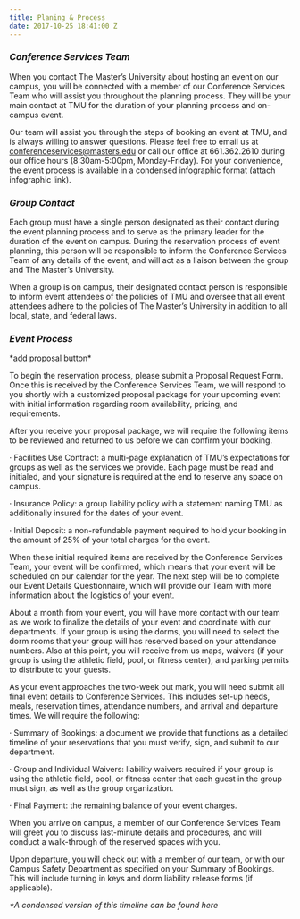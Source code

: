 ```yaml
---
title: Planing & Process
date: 2017-10-25 18:41:00 Z
---
```


### *Conference Services Team*

When you contact The Master’s University about hosting an event on our campus, you will be connected with a member of our Conference Services Team who will assist you throughout the planning process. They will be your main contact at TMU for the duration of your planning process and on-campus event.

Our team will assist you through the steps of booking an event at TMU, and is always willing to answer questions. Please feel free to email us at [conferenceservices@masters.edu](mailto:conferenceservices@masters.edu) or call our office at 661.362.2610 during our office hours (8:30am-5:00pm, Monday-Friday). For your convenience, the event process is available in a condensed infographic format (attach infographic link).

### *Group Contact*

Each group must have a single person designated as their contact during the event planning process and to serve as the primary leader for the duration of the event on campus. During the reservation process of event planning, this person will be responsible to inform the Conference Services Team of any details of the event, and will act as a liaison between the group and The Master’s University.

When a group is on campus, their designated contact person is responsible to inform event attendees of the policies of TMU and oversee that all event attendees adhere to the policies of The Master’s University in addition to all local, state, and federal laws.

### *Event Process*

\*add proposal button\*

To begin the reservation process, please submit a Proposal Request Form. Once this is received by the Conference Services Team, we will respond to you shortly with a customized proposal package for your upcoming event with initial information regarding room availability, pricing, and requirements.

After you receive your proposal package, we will require the following items to be reviewed and returned to us before we can confirm your booking.

· Facilities Use Contract: a multi-page explanation of TMU’s expectations for groups as well as the services we provide. Each page must be read and initialed, and your signature is required at the end to reserve any space on campus.

· Insurance Policy: a group liability policy with a statement naming TMU as additionally insured for the dates of your event.

· Initial Deposit: a non-refundable payment required to hold your booking in the amount of 25% of your total charges for the event.

When these initial required items are received by the Conference Services Team, your event will be confirmed, which means that your event will be scheduled on our calendar for the year. The next step will be to complete our Event Details Questionnaire, which will provide our Team with more information about the logistics of your event. 

About a month from your event, you will have more contact with our team as we work to finalize the details of your event and coordinate with our departments. If your group is using the dorms, you will need to select the dorm rooms that your group will has reserved based on your attendance numbers. Also at this point, you will receive from us maps, waivers (if your group is using the athletic field, pool, or fitness center), and parking permits to distribute to your guests.

As your event approaches the two-week out mark, you will need submit all final event details to Conference Services. This includes set-up needs, meals, reservation times, attendance numbers, and arrival and departure times. We will require the following:

· Summary of Bookings: a document we provide that functions as a detailed timeline of your reservations that you must verify, sign, and submit to our department.

· Group and Individual Waivers: liability waivers required if your group is using the athletic field, pool, or fitness center that each guest in the group must sign, as well as the group organization.

· Final Payment: the remaining balance of your event charges.

When you arrive on campus, a member of our Conference Services Team will greet you to discuss last-minute details and procedures, and will conduct a walk-through of the reserved spaces with you.

Upon departure, you will check out with a member of our team, or with our Campus Safety Department as specified on your Summary of Bookings. This will include turning in keys and dorm liability release forms (if applicable).

*\*A condensed version of this timeline can be found here*